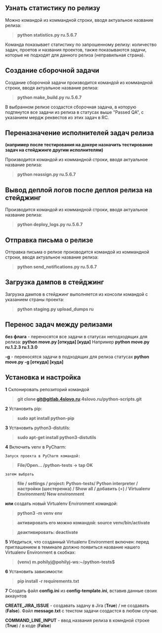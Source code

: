 ## Узнать статистику по релизу
Можно командой из коммандной строки, вводя актуальное название релиза:
> **python statistics.py ru.5.6.7**

Команда показывает статистику по запрошенному релизу: количество задач, проетов и названия проектов, 
также показываются задачи, которые не подходят для данного релиза (неправильная страна).

## Создание сборочной задачи
Создание сборочной задачи производится командой из коммандной строки, вводя актуальное название релиза:
> **python make_build.py ru.5.6.7**

В выбранном релизе создастся сборочная задача, в которую подтянутся все задачи из релиза в статусах выше "Passed QA",
с указанием мердж реквестов из этих задач в RC.

## Переназначение исполнителей задач релиза 
**(например после тестирования на докере назначить тестирование задач на стейджинге другим исполнителям)**

Производится командой из коммандной строки, вводя актуальное название релиза:
> **python reassign.py ru.5.6.7**

## Вывод деплой логов после деплоя релиза на стейджинг 

Производится командой из коммандной строки, вводя актуальное название релиза:
> **python deploy_logs.py ru.5.6.7**

## Отправка письма о релизе
Отправка письма о релизе производится командой из коммандной строки, вводя актуальное название релиза:
> **python send_notifications.py ru.5.6.7**

## Загрузка дампов в стейджинг 
Загрузка дампов в стейджинг выполняется из консоли командой с указанием страны проекта:
> **python staging.py upload_dumps ru**

## Перенос задач между релизами
**без флага** - переносятся все задачи в статусах неподходящих для релиза: **python move.py [откуда] [куда]**
  Например **python move.py ru.1.2.3 ru.1.3.0**
  
**-g** - переносятся задачи в подходящих для релиза статусах **python move.py -g [откуда] [куда]**  

## Установка и настройка

**1** Склонировать репозиторий командой
> **git clone git@gitlab.4slovo.ru:4slovo.ru/python-scripts.git**

**2** Установить pip: 
> **sudo apt install python-pip**

**3** Установить python3-distutils: 
> **sudo apt-get install python3-distutils**

**4** Включить venv в PyCharm:
    
    Запуск проекта в PyCharm командой:

> **File/Open... /python-tests -> tap OK**

    затем выбрать

> **file / settings / project: Python-tests/ Python interpreter / настройки (шестеренка) / Show all / добавить (+) / Virtualenv Environment/ New environment**
                           
   **или** создать новый Virtualenv Environment командой:
                           
> **python3 -m venv env**

> **активировать его можно командой: source venv/bin/activate**

> **деактивировать: deactivate**
                         

**5** Убедиться, что созданный Virtualenv Environment включен: перед приглашением в теминале должно появиться 
    название нашего Virtualenv Environment в скобках:
                           
> **(venv) m.pohilyj@pohilyj-ws:~/python-tests$**

**6** Установить зависимости: 
> **pip install -r requirements.txt**

**7** Создать файл **config.ini** из **config-template.ini**, вставив данные своих аккаунтов

**CREATE_JIRA_ISSUE** - создавать задачу в Jira (**True**) / не создавать (**False**). Файл **message.txt** с текстом задачи создастся в любом случае.

**COMMAND_LINE_INPUT** - ввод названия релиза в комндной строке (**True**) / в коде (**False**)

